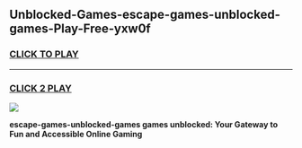 
## Unblocked-Games-escape-games-unblocked-games-Play-Free-yxw0f
<h3>
<a href="https://premium76.site?title=escape-games-unblocked-games&ref=23A">CLICK TO PLAY</a></h3>
<hr>

<h3>
<a href="https://premium76.site?title=escape-games-unblocked-games&ref=23A">CLICK 2 PLAY</a>
  
</h3>

<a href="https://premium76.site?title=escape-games-unblocked-games&ref=23A"><img src="https://clearcache.store/games.png"></a>


**escape-games-unblocked-games games unblocked: Your Gateway to Fun and Accessible Online Gaming**
